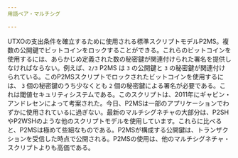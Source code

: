 ```yaml
---
用語ベア・マルチシグ

---
```

UTXOの支出条件を確立するために使用される標準スクリプトモデルP2MS。複数の公開鍵でビットコインをロックすることができる。これらのビットコインを使用するには、あらかじめ定義された数の秘密鍵が関連付けられた署名を提供しなければならない。例えば、`2/3` P2MS は `3` の公開鍵と `3` の秘密鍵が関連付けられている。このP2MSスクリプトでロックされたビットコインを使用するには、 `3` 個の秘密鍵のうち少なくとも `2` 個の秘密鍵による署名が必要である。これは閾値セキュリティシステムである。このスクリプトは、2011年にギャビン・アンドレセンによって考案された。今日、P2MSは一部のアプリケーションでわずかに使用されているに過ぎない。最新のマルチシグネチャの大部分は、P2SHやP2WSHのような他のスクリプトモデルを使用しています。これらに比べると、P2MSは極めて些細なものである。P2MSが構成する公開鍵は、トランザクションを受信した時点で公開される。P2MSの使用は、他のマルチシグネチャ・スクリプトよりも高価である。